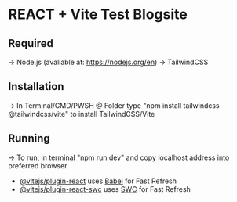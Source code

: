# REACT + Vite Test Blogsite

## Required

-> Node.js (avaliable at: https://nodejs.org/en)
-> TailwindCSS 

## Installation 

-> In Terminal/CMD/PWSH @ Folder type "npm install tailwindcss @tailwindcss/vite" to install TailwindCSS/Vite 

## Running

-> To run, in terminal "npm run dev" and copy localhost address into preferred browser

- [@vitejs/plugin-react](https://github.com/vitejs/vite-plugin-react/blob/main/packages/plugin-react/README.md) uses [Babel](https://babeljs.io/) for Fast Refresh
- [@vitejs/plugin-react-swc](https://github.com/vitejs/vite-plugin-react-swc) uses [SWC](https://swc.rs/) for Fast Refresh

